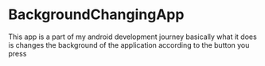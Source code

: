 # BackgroundChangingApp
This app is a part of my android development journey basically what it does is changes the background of the application according to the button you press

